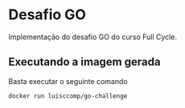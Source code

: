 # Desafio GO

Implementação do desafio GO do curso Full Cycle.

## Executando a imagem gerada

Basta executar o seguinte comando

```
docker run luisccomp/go-challenge
```